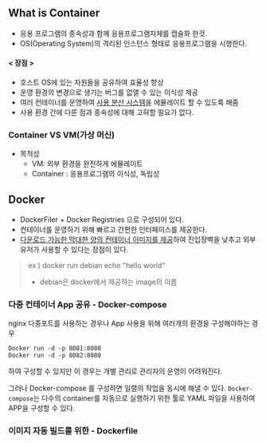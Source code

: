 
## What is Container
* 응용 프로그램의 종속성과 함께 응용프로그램자체를 캡술화 한것.
* OS(Operating System)의 격리된 인스턴스 형태로 응용프로그램을 시행한다.

#### < 장점 >
* 호스트 OS에 있는 자원들을 공유하여 효율성 향상
* 운영 환경의 변경으로 생기는 버그를 없앨 수 있는 이식성 제공
*  여러 컨테이너를 운영하여 <u>사용 분산 시스템</u>을 에뮬레이트 할 수 있도록 해줌
*  사용 환경 간에 다른 점과 종속성에 대해 고혀할 필요가 없다.

### Container VS VM(가상 머신)
* 목적성
  * VM: 외부 환경을 완전하게 에뮬레이트
  * Container : 응용프로그램의 이식성, 독립성
  
## Docker
* DockerFiler + Docker Registries 으로 구성되어 있다.
* 컨테이너를 운영하기 위해 빠르고 간편한 인터페이스를 제공한다.
* <u>다운로드 가능한 막대한 양의 컨테이너 이미지를 제공</u>하여 진입장벽을 낮추고 외부 유저가 사용할 수 있다는 장점이 있다.
> ex.) docker run debian echo "hello world"
> * debian은 docker에서 제공하는 image의 이름


### 다중 컨테이너 App 공유 - Docker-compose

nginx 다중포트를 사용하는 경우나 App 사용을 위해 여러개의 환경을 구성해야하는 경우
```text
Docker run -d -p 8081:8080
Docker run -d -p 8082:8080
```
하여 구성할 수 있지만 이 경우는 개별 관리로 관리자의 운영이 어려워진다.

그러나 Docker-compose 를 구성하면 일렬의 작업을 동시에 해낼 수 있다. 
`Docker-compose`는 다수의 container를 자동으로 실행하기 위한 툴로 YAML 파일을 사용하여 APP을 구성할 수 있다.



### 이미지 자동 빌드를 위한 - Dockerfile



